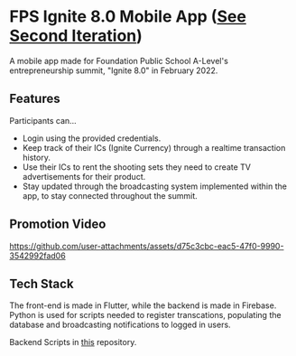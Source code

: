 # FPS Ignite 8.0 Mobile App (<a href="https://github.com/thenoisyninga/fps_ignite_mobile_app_2">See Second Iteration</a>)

A mobile app made for Foundation Public School A-Level's entrepreneurship summit, "Ignite 8.0" in February 2022.

## Features
Participants can...
  - Login using the provided credentials.
  - Keep track of their ICs (Ignite Currency) through a realtime transaction history.
  - Use their ICs to rent the shooting sets they need to create TV advertisements for their product.
  - Stay updated through the broadcasting system implemented within the app, to stay connected throughout the summit.

## Promotion Video
https://github.com/user-attachments/assets/d75c3cbc-eac5-47f0-9990-3542992fad06

## Tech Stack
The front-end is made in Flutter, while the backend is made in Firebase. Python is used for scripts needed to register transcations, populating the database and broadcasting notifications to logged in users.

Backend Scripts in <a href="https://github.com/C41f0N/Ignite_Mobile_App_Backend_Scripts">this<a/> repository.
